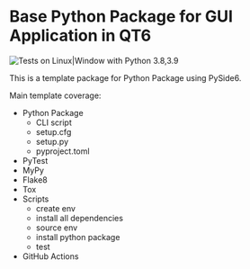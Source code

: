 # Base Python Package for GUI Application in QT6

![Tests on Linux|Window with Python 3.8,3.9 ](https://github.com/HorusElohim/pyqt6-base/actions/workflows/tests.yml/badge.svg)  

This is a template package for Python Package using PySide6.

Main template coverage: 
* Python Package
  * CLI script
  * setup.cfg
  * setup.py
  * pyproject.toml
* PyTest
* MyPy
* Flake8
* Tox
* Scripts
  * create env
  * install all dependencies
  * source env
  * install python package
  * test
* GitHub Actions
